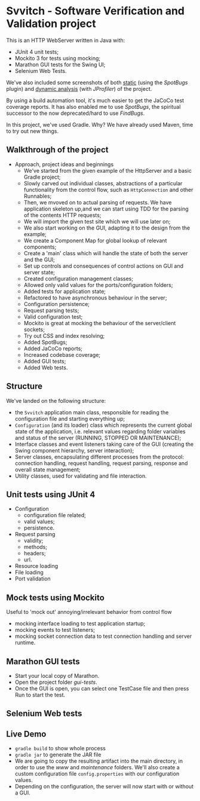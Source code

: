 # Svvitch - Software Verification and Validation project

This is an HTTP WebServer written in Java with:

- JUnit 4 unit tests;
- Mockito 3 for tests using mocking;
- Marathon GUI tests for the Swing UI;
- Selenium Web Tests.

We've also included some screenshots of both
[static](https://github.com/ncsereoka/svv/blob/master/static-analysis)
(using the *SpotBugs* plugin)
and
[dynamic analysis](https://github.com/ncsereoka/svv/blob/master/dynamic-analysis)
(with *JProfiler*)
of the project.

By using a build automation tool, it's much easier to get the JaCoCo test coverage reports.
It has also enabled me to use *SpotBugs*, the spiritual successor to the now deprecated/hard to use *FindBugs*.

In this project, we've used Gradle. Why? We have already used Maven, time to try out new things.

## Walkthrough of the project

- Approach, project ideas and beginnings
  - We've started from the given example of the HttpServer and a basic Gradle project;
  - Slowly carved out individual classes, abstractions of a particular functionality from the control flow, such as `HttpConnection` and other Runnables;
  - Then, we mvoved on to actual parsing of requests. We have application skeleton up,and we can start using TDD for the parsing of the contents HTTP requests;
  - We will import the given test site which we will use later on;
  - We also start working on the GUI, adapting it to the design from the example;
  - We create a Component Map for global lookup of relevant components;
  - Create a 'main' class which will handle the state of both the server and the GUI;
  - Set up controls and consequences of control actions on GUI and server state;
  - Created configuration management classes;
  - Allowed only valid values for the ports/configuration folders;
  - Added tests for application state;
  - Refactored to have asynchronous behaviour in the server;
  - Configuration persistence;
  - Request parsing tests;
  - Valid configuration test;
  - Mockito is great at mocking the behaviour of the server/client sockets;
  - Try out CSS and index resolving;
  - Added SpotBugs;
  - Added JaCoCo reports;
  - Increased codebase coverage;
  - Added GUI tests;
  - Added Web tests.

## Structure

We've landed on the following structure:

- the `Svvitch` application main class, responsible for reading the configuration file and starting everything up;
- `Configuration` (and its loader) class which represents the current global state of the application, i.e. relevant values regarding folder variables and status of the server (RUNNING, STOPPED OR MAINTENANCE);
- Interface classes and event listeners taking care of the GUI (creating the Swing component hierarchy, server interaction);
- Server classes, encapsulating different processes from the protocol: connection handling, request handling, request parsing, response and overall state management;
- Utility classes, used for validating and file interaction.

## Unit tests using JUnit 4
  
- Configuration
  - configuration file related;
  - valid values;
  - persistence.
- Request parsing
  - validity;
  - methods;
  - headers;
  - url.
- Resource loading
- File loading
- Port validation

## Mock tests using Mockito

Useful to 'mock out' annoying/irrelevant behavior from control flow

- mocking interface loading to test application startup;
- mocking events to test listeners;
- mocking socket connection data to test connection handling and server runtime.

## Marathon GUI tests

- Start your local copy of Marathon.
- Open the project folder *gui-tests*.
- Once the GUI is open, you can select one TestCase file and then press Run to start the test.

## Selenium Web tests

## Live Demo

- `gradle build` to show whole process
- `gradle jar` to generate the JAR file
- We are going to copy the resulting artifact into the main directory, in order to use the *www* and *maintenance* folders. We'll also create a custom configuration file `config.properties` with our configuration values.
- Depending on the configuration, the server will now start with or without a GUI.
